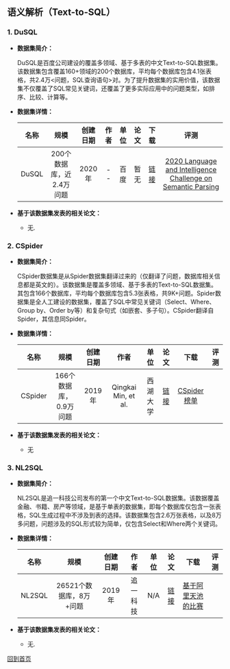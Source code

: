 ## 语义解析（Text-to-SQL）

### 1. DuSQL
- <strong>数据集简介：</strong>

    DuSQL是百度公司建设的覆盖多领域、基于多表的中文Text-to-SQL数据集。该数据集包含覆盖160+领域的200个数据库，平均每个数据库包含4.1张表格，共2.4万<问题，SQL查询语句>对。为了提升数据集的实用价值，该数据集不仅覆盖了SQL常见关键词，还覆盖了更多实际应用中的问题类型，如排序、比较、计算等。

- <strong>数据集详情：</strong>

    |  名称 | 规模 | 创建日期 | 作者 | 单位 | 论文 | 下载 | 评测 |
    | :---: | :---:| :---: | :---: | :---: | :---: | :---: | :---: |
    | DuSQL | 200个数据库，近2.4万问题 | 2020年 | -- | 百度 | 暂无 | [链接](https://aistudio.baidu.com/aistudio/competition/detail/30) |[2020 Language and Intelligence Challenge on Semantic Parsing](https://aistudio.baidu.com/aistudio/competition/detail/29)|

- <strong>基于该数据集发表的相关论文：</strong>
    -  无.
    

### 2. CSpider
- <strong>数据集简介：</strong>

   CSpider数据集是从Spider数据集翻译过来的（仅翻译了问题，数据库相关信息都是英文的）。该数据集是覆盖多领域、基于多表的Text-to-SQL数据集。其包含166个数据库，平均每个数据库包含5.3张表格，共9K+问题。Spider数据集是全人工建设的数据集，覆盖了SQL中常见关键词（Select、Where、Group by、Order by等）和复杂句式（如嵌套、多子句）。CSpider翻译自Spider，其信息同Spider。
    
- <strong>数据集详情：</strong>

    |  名称 | 规模 | 创建日期 | 作者 | 单位 | 论文 | 下载 | 评测 |
    | :---: | :---:| :---: | :---: | :---: | :---: | :---: | :---: |
    | CSpider | 166个数据库，0.9万问题 | 2019年 | Qingkai Min, et al. | 西湖大学 | [链接](https://arxiv.org/abs/1909.13293) |[CSpider榜单](https://taolusi.github.io/CSpider-explorer)|

- <strong>基于该数据集发表的相关论文：</strong>
    - 无


### 3. NL2SQL
- <strong>数据集简介：</strong>

   NL2SQL是追一科技公司发布的第一个中文Text-to-SQL数据集。该数据覆盖金融、书籍、房产等领域，是基于单表的数据集，即每个数据库仅包含一张表格，SQL生成过程中不涉及到表的选择。该数据集包含2.6万张表格，以及8万多问题，问题涉及的SQL形式较为简单，仅包含Select和Where两个关键词。
    
- <strong>数据集详情：</strong>

    |  名称 | 规模 | 创建日期 | 作者 | 单位 | 论文 | 下载 | 评测 |
    | :---: | :---:| :---: | :---: | :---: | :---: | :---: | :---: |
    | NL2SQL | 26521个数据库，8万+问题 | 2019年 | 追一科技 | N/A | [链接](https://tianchi.aliyun.com/competition/entrance/231716/information)| [基于阿里天池的比赛](https://tianchi.aliyun.com/competition/entrance/231716/rankingList) |

- <strong>基于该数据集发表的相关论文：</strong>
    - 无.

[回到首页](/README.md)

